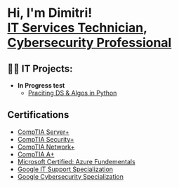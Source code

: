 <h1>Hi, I'm Dimitri! <br/><a href="https://github.com/dimitrijarvis">IT Services Technician</a>, <a href="www.linkedin.com/in/dimitri-jarvis">Cybersecurity Professional</a>

<h2>👨‍💻 IT Projects:</h2>

- <b>In Progress test</b>
  - [Praciting DS & Algos in Python](https://github.com/joshmadakor1/Algorithms-Practice)
 
<h2> Certifications</h2>

  - [CompTIA Server+](https://www.credly.com/badges/b064d90e-0372-4f35-917a-c0676c7cf76f/public_url)
  - [CompTIA Security+](https://www.credly.com/badges/f4092930-828c-4201-bf1e-56bd0da21871/public_url)
  - [CompTIA Network+](https://www.credly.com/badges/7581c056-bcf4-48f4-b9a7-75dfe9c268ec/public_url)
  - [CompTIA A+](https://www.credly.com/badges/8737dccc-546e-4a80-bb07-fbda296c297c/linked_in_profile)
  - [Microsoft Certified: Azure Fundementals](https://learn.microsoft.com/en-us/users/dimitrijarvis-4750/credentials/f3c19c4fdd983116?ref=https%3A%2F%2Fwww.linkedin.com%2F)
  - [Google IT Support Specialization](https://www.coursera.org/account/accomplishments/specialization/Q6BQ1WJ29I8P)
  - [Google Cybersecurity Specialization](https://www.coursera.org/account/accomplishments/specialization/LQRC83SYCZJZ)
<!--
**joshmadakor1/joshmadakor1** is a ✨ _special_ ✨ repository because its `README.md` (this file) appears on your GitHub profile.

Here are some ideas to get you started:

- 🔭 I’m currently working on ...
- 🌱 I’m currently learning ...
- 👯 I’m looking to collaborate on ...
- 🤔 I’m looking for help with ...
- 💬 Ask me about ...
- 📫 How to reach me: ...
- 😄 Pronouns: ...
- ⚡ Fun fact: ...
-->
